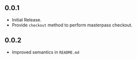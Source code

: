 ## 0.0.1

* Initial Release.
* Provide ```checkout``` method to perform masterpass checkout.

## 0.0.2

* Improved semantics in `README.md`